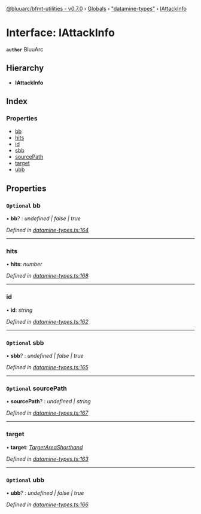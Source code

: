 [@bluuarc/bfmt-utilities - v0.7.0](../README.md) › [Globals](../globals.md) › ["datamine-types"](../modules/_datamine_types_.md) › [IAttackInfo](_datamine_types_.iattackinfo.md)

# Interface: IAttackInfo

**`author`** BluuArc

## Hierarchy

* **IAttackInfo**

## Index

### Properties

* [bb](_datamine_types_.iattackinfo.md#optional-bb)
* [hits](_datamine_types_.iattackinfo.md#hits)
* [id](_datamine_types_.iattackinfo.md#id)
* [sbb](_datamine_types_.iattackinfo.md#optional-sbb)
* [sourcePath](_datamine_types_.iattackinfo.md#optional-sourcepath)
* [target](_datamine_types_.iattackinfo.md#target)
* [ubb](_datamine_types_.iattackinfo.md#optional-ubb)

## Properties

### `Optional` bb

• **bb**? : *undefined | false | true*

*Defined in [datamine-types.ts:164](https://github.com/BluuArc/bfmt-utilities/blob/master/src/datamine-types.ts#L164)*

___

###  hits

• **hits**: *number*

*Defined in [datamine-types.ts:168](https://github.com/BluuArc/bfmt-utilities/blob/master/src/datamine-types.ts#L168)*

___

###  id

• **id**: *string*

*Defined in [datamine-types.ts:162](https://github.com/BluuArc/bfmt-utilities/blob/master/src/datamine-types.ts#L162)*

___

### `Optional` sbb

• **sbb**? : *undefined | false | true*

*Defined in [datamine-types.ts:165](https://github.com/BluuArc/bfmt-utilities/blob/master/src/datamine-types.ts#L165)*

___

### `Optional` sourcePath

• **sourcePath**? : *undefined | string*

*Defined in [datamine-types.ts:167](https://github.com/BluuArc/bfmt-utilities/blob/master/src/datamine-types.ts#L167)*

___

###  target

• **target**: *[TargetAreaShorthand](../enums/_datamine_types_.targetareashorthand.md)*

*Defined in [datamine-types.ts:163](https://github.com/BluuArc/bfmt-utilities/blob/master/src/datamine-types.ts#L163)*

___

### `Optional` ubb

• **ubb**? : *undefined | false | true*

*Defined in [datamine-types.ts:166](https://github.com/BluuArc/bfmt-utilities/blob/master/src/datamine-types.ts#L166)*
